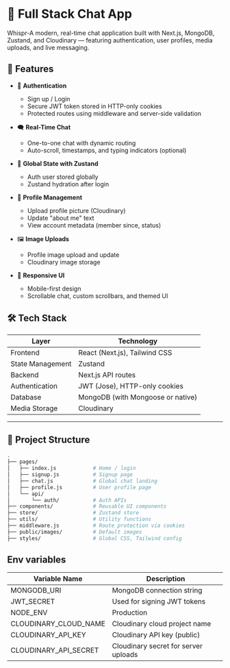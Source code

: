 # 💬 Full Stack Chat App

Whispr-A modern, real-time chat application built with Next.js, MongoDB, Zustand, and Cloudinary — featuring authentication, user profiles, media uploads, and live messaging.

## 🚀 Features

- 🔐 **Authentication**

  - Sign up / Login
  - Secure JWT token stored in HTTP-only cookies
  - Protected routes using middleware and server-side validation

- 🗨️ **Real-Time Chat**

  - One-to-one chat with dynamic routing
  - Auto-scroll, timestamps, and typing indicators (optional)

- 🧠 **Global State with Zustand**

  - Auth user stored globally
  - Zustand hydration after login

- 🧾 **Profile Management**

  - Upload profile picture (Cloudinary)
  - Update "about me" text
  - View account metadata (member since, status)

- 🖼️ **Image Uploads**

  - Profile image upload and update
  - Cloudinary image storage

- 🌈 **Responsive UI**
  - Mobile-first design
  - Scrollable chat, custom scrollbars, and themed UI

## 🛠️ Tech Stack

| Layer            | Technology                        |
| ---------------- | --------------------------------- |
| Frontend         | React (Next.js), Tailwind CSS     |
| State Management | Zustand                           |
| Backend          | Next.js API routes                |
| Authentication   | JWT (Jose), HTTP-only cookies     |
| Database         | MongoDB (with Mongoose or native) |
| Media Storage    | Cloudinary                        |

---

## 📂 Project Structure

```bash
.
├── pages/
│   ├── index.js            # Home / login
│   ├── signup.js           # Signup page
│   ├── chat.js             # Global chat landing
│   ├── profile.js          # User profile page
│   └── api/
│       └── auth/           # Auth APIs
├── components/             # Reusable UI components
├── store/                  # Zustand store
├── utils/                  # Utility functions
├── middleware.js           # Route protection via cookies
├── public/images/          # Default images
├── styles/                 # Global CSS, Tailwind config
```
## Env variables

| Variable Name             | Description                        |
|---------------------------|------------------------------------|
| MONGODB_URI               | MongoDB connection string          |
| JWT_SECRET                | Used for signing JWT tokens        |
| NODE_ENV                  |  Production                        |
| CLOUDINARY_CLOUD_NAME     | Cloudinary cloud project name      |
| CLOUDINARY_API_KEY        | Cloudinary API key (public)        |
| CLOUDINARY_API_SECRET     | Cloudinary secret for server uploads |
 